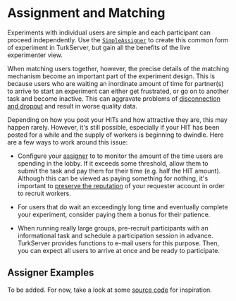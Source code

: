 # Assignment and Matching

Experiments with individual users are simple and each participant can proceed
independently. Use the [`SimpleAssigner`][sa] to create this common form of
experiment in TurkServer, but gain all the benefits of the live experimenter
view.
 
[sa]: http://turkserver.meteorapp.com/#Assigners-SimpleAssigner

When matching users together, however, the precise details of the matching
mechanism become an important part of the experiment design. This is because
users who are waiting an inordinate amount of time for partner(s) to arrive to
start an experiment can either get frustrated, or go on to another task and
become inactive. This can aggravate problems of [disconnection and dropout](disconnection.md)
 and result in worse quality data.

Depending on how you post your HITs and how attractive they are, this may happen
rarely. However, it's still possible, especially if your HIT has been posted
for a while and the supply of workers is beginning to dwindle. Here are a few
ways to work around this issue:
 
- Configure your [assigner](assigning.md) to to monitor the amount of the time
users are spending in the lobby. If it exceeds some threshold, allow them to
submit the task and pay them for their time (e.g. half the HIT amount). Although
this can be viewed as paying something for nothing, it's important to [preserve the reputation](../launching/forums-reputation.md)
 of your requester account in order to recruit workers.
     
- For users that do wait an exceedingly long time and eventually complete your
experiment, consider paying them a bonus for their patience.

- When running really large groups, pre-recruit participants with an
informational task and schedule a participation session in advance. TurkServer
provides functions to e-mail users for this purpose. Then, you can expect all
users to arrive at once and be ready to participate.

## Assigner Examples

To be added. For now, take a look at some [source code][src] for inspiration.

[src]: https://github.com/TurkServer/turkserver-meteor/tree/master/server
 
